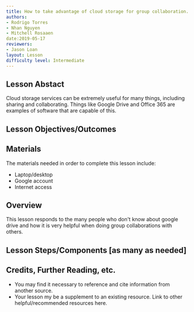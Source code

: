 ```yaml
---
title: How to take advantage of cloud storage for group collaboration.
authors:
- Rodrigo Torres 
- Nhan Nguyen 
- Mitchell Rosaaen
date:2019-05-17
reviewers:
- Jason Loan
layout: Lesson
difficulty level: Intermediate
---
```


## Lesson Abstact
Cloud storage services can be extremely useful for many things, including sharing and collaborating. Things like Google Drive and Office 365 are examples of software that are capable of this.
## Lesson Objectives/Outcomes

## Materials

The materials needed in order to complete this lesson include:

- Laptop/desktop
- Google account
- Internet access

## Overview

This lesson responds to the many people who don't know about google drive and how it is very helpful when doing group collaborations with others.

## Lesson Steps/Components [as many as needed]

## Credits, Further Reading, etc.

* You may find it necessary to reference and cite information from another source.
* Your lesson my be a supplement to an existing resource. Link to other helpful/recommended resources here.
